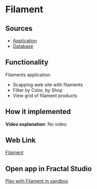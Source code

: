 # Filament

## Sources

- [Application](https://github.com/LearnFractal/FractalPlatform/tree/main/FractalPlatform.Examples/Applications/Filament/FilamentApplication.cs)
- [Database](https://github.com/LearnFractal/FractalPlatform/tree/main/FractalPlatform.Examples/Databases/Filament)

## Functionality

Filaments application
- Scapping web site with filaments
- Filter by Color, by Shop
- View grid of filament products

## How it implemented

**Video explanation**: No video

## Web Link

[Filament](https://fraplat.tech/jupiter/Filament)

## Open app in Fractal Studio

[Play with Filament in sandbox](https://fraplat.tech/mars/FractalStudio/?tag=Filament+template)


